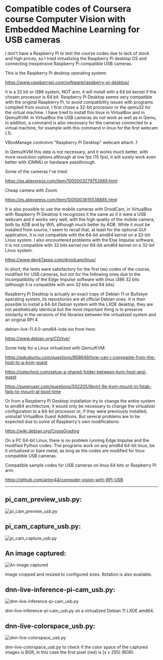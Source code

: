 # Compatible codes of Coursera course Computer Vision with Embedded Machine Learning for USB cameras

I don't have a Raspberry Pi to test the course codes due to lack of stock and high prices, so I tried virtualizing the Raspberry Pi desktop OS and connecting inexpensive Raspberry Pi compatible USB cameras.

This is the Raspberry Pi desktop operating system:

https://www.raspberrypi.com/software/raspberry-pi-desktop/

It is a 32 bit or i386 system, NOT arm, it will install with a 64 bit kernel if the chosen processor is 64 bit. Raspberry Pi Desktop seems very compatible with the original Raspberry Pi, to avoid compatibility issues with programs compiled from source, I first chose a 32-bit processor or the qemu32 for the virtual machine. I have tried to install this linux in VirtualBox and in Qemu/KVM. In VirtualBox the USB cameras do not work as well as in Qemu, in addition, a command is also necessary for the cameras connected to a virtual machine, for example with this command in linux for the first webcam (.1):

VBoxManage controlvm "Raspberry Pi Desktop" webcam attach .1

In Qemu/KVM this step is not necessary, and it works much better, with more resolution options although at low fps (15 fps), it will surely work even better with IOMMU or hardware passthrough.

Some of the cameras I've tried:

https://es.aliexpress.com/item/1005003279752689.html

Cheap camera with Zoom:

https://es.aliexpress.com/item/1005003615538865.html

It is also possible to use the mobile cameras with DroidCam, in VirtualBox with Raspberry Pi Desktop it recognizes it the same as if it were a USB webcam and it works very well, with the high quality of the mobile camera, both by ADB and by Wifi, although much better by ADB. While it must be installed from source, I seem to recall that, at least for the optional GUI application, it is not compatible with the 64-bit amd64 kernel on a 32-bit Linux system. I also encountered problems with the Else Impulse software, it is not compatible with 32 bits kernel nor 64-bit amd64 kernel on a 32-bit Linux system.

https://www.dev47apps.com/droidcam/linux/


In short, the tests were satisfactory for the first two codes of the course, modified for USB cameras, but not for the following ones due to the incompatibility of the Edge Impulse software with linux i386 32 bits (although it is compatible with arm 32 bits and 64 bits).

Raspberry Pi Desktop is actually an exact copy of Debian 11 or Bullseye operating system, its repositories are all official Debian ones. It is then possible to install a 64-bit Debian system with the LXDE desktop, they are not aesthetically identical but the most important thing is to preserve similarity in the versions of the libraries between the virtualized system and an original RPI 4.

debian-live-11.4.0-amd64-lxde.iso from here:

https://www.debian.org/CD/live/

Some help for a Linux virtualized with Qemu/KVM:

https://askubuntu.com/questions/858649/how-can-i-copypaste-from-the-host-to-a-kvm-guest

https://ostechnix.com/setup-a-shared-folder-between-kvm-host-and-guest

https://superuser.com/questions/502205/libvirt-9p-kvm-mount-in-fstab-fails-to-mount-at-boot-time


Or from a Raspberry Pi Desktop installation try to change the entire system to amd64 architecture, it would only be necessary to change the virtualizer configuration to a 64-bit processor or, if they were previously installed, uninstall VirtualBox Guest Additions. But several problems are to be expected due to some of Raspberry's own modifications:

https://wiki.debian.org/CrossGrading


On a PC 64-bit Linux, there is no problem running Edge Impulse and the modified Python codes. The programs work on any amd64 64-bit linux, be it virtualized or bare metal, as long as the codes are modified for linux compatible USB cameras.

Compatible sample codes for USB cameras on linux 64 bits or Raspberry PI arm:

https://github.com/antor44/computer-vision-with-RPi-USB

---

## pi_cam_preview_usb.py:

![pi_cam_preview_usb.py](https://github.com/antor44/computer-vision-with-RPi-USB/blob/main/pi_cam_preview_usb.jpg)

## pi_cam_capture_usb.py:

![pi_cam_capture_usb.py](https://github.com/antor44/computer-vision-with-RPi-USB/blob/main/pi_cam_capture_usb.jpg)

## An image captured:

![An image captured](https://github.com/antor44/computer-vision-with-RPi-USB/blob/main/6.png)

Image cropped and resized to configured sizes. Rotation is also available.

## dnn-live-inference-pi-cam_usb.py:

![dnn-live-inference-pi-cam_usb.py](https://github.com/antor44/computer-vision-with-RPi-USB/blob/main/dnn-live-inference-pi-cam_usb.jpg)

dnn-live-inference-pi-cam_usb.py on a virtualized Debian 11 LXDE amd64.

## dnn-live-colorspace_usb.py:

![dnn-live-colorspace_usb.py](https://github.com/antor44/computer-vision-with-RPi-USB/blob/main/dnn-live-colorspace_usb.jpg)

dnn-live-colorspace_usb.py to check if the color space of the captured images is BGR, in this case the first pixel (red) is [x x 255] (BGR).


